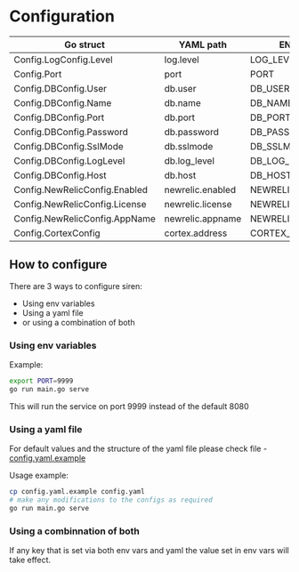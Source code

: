 # Configuration

| Go struct                     | YAML path        | ENV var          | default               | Valid values                                                                                                     |
| ----------------------------- | ---------------- | ---------------- | --------------------- | ---------------------------------------------------------------------------------------------------------------- |
| Config.LogConfig.Level        | log.level        | LOG_LEVEL        | info                  | debug,info,warn,error,dpanic,panic,fatal                                                                         |
| Config.Port                   | port             | PORT             | 8080                  | 0-65535                                                                                                          |
| Config.DBConfig.User          | db.user          | DB_USER          | postgres              | [PostgreSQL identifiers](https://www.postgresql.org/docs/current/sql-syntax-lexical.html#SQL-SYNTAX-IDENTIFIERS) |
| Config.DBConfig.Name          | db.name          | DB_NAME          | postgres              | [PostgreSQL identifiers](https://www.postgresql.org/docs/current/sql-syntax-lexical.html#SQL-SYNTAX-IDENTIFIERS) |
| Config.DBConfig.Port          | db.port          | DB_PORT          | 5432                  | 0-65535                                                                                                          |
| Config.DBConfig.Password      | db.password      | DB_PASSWORD      |                       | valid PostgreSQL password                                                                                        |
| Config.DBConfig.SslMode       | db.sslmode       | DB_SSLMODE       | disable               | [libpq sslmode](https://www.postgresql.org/docs/9.1/libpq-ssl.html)                                              |
| Config.DBConfig.LogLevel      | db.log_level     | DB_LOG_LEVEL     | info                  | silent,error,warn,info                                                                                           |
| Config.DBConfig.Host          | db.host          | DB_HOST          | localhost             | valid hostname name or IP address                                                                                |
| Config.NewRelicConfig.Enabled | newrelic.enabled | NEWRELIC_ENABLED | false                 | bool                                                                                                             |
| Config.NewRelicConfig.License | newrelic.license | NEWRELIC_LICENSE |                       | 40 char NewRelic license key                                                                                     |
| Config.NewRelicConfig.AppName | newrelic.appname | NEWRELIC_APPNAME | siren                 | string                                                                                                           |
| Config.CortexConfig           | cortex.address   | CORTEX_ADDRESS   | http://localhost:8080 | valid HTTP(S) URL                                                                                                |

## How to configure

There are 3 ways to configure siren:

- Using env variables
- Using a yaml file
- or using a combination of both

### Using env variables

Example:

```sh
export PORT=9999
go run main.go serve
```

This will run the service on port 9999 instead of the default 8080

### Using a yaml file

For default values and the structure of the yaml file please check file - [config.yaml.example](config.yaml.example)

Usage example:

```sh
cp config.yaml.example config.yaml
# make any modifications to the configs as required
go run main.go serve
```

### Using a combinnation of both

If any key that is set via both env vars and yaml the value set in env vars will take effect.
